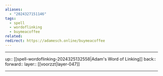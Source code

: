 ```yaml
---
aliases:
  - "2024327151146"
tags:
  - spell
  - wordoflinking
  - buymeacoffee
related: 
redirect: https://adamesch.online/buymeacoffee
---
```




***

up:: [[spell-wordoflinking-2024325132558|Adam's Word of Linking]]
back:: 
forward:: 
layer:: [[voorzzt|layer-047]]

***
